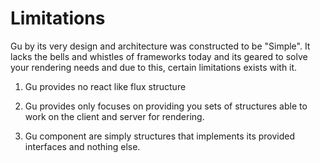 # Limitations
 Gu by its very design and architecture was constructed to be "Simple".
 It lacks the bells and whistles of frameworks today and its geared to solve your rendering needs and due to this,
 certain limitations exists with it.

 1. Gu provides no react like flux structure

 2. Gu provides only focuses on providing you sets of structures able to work on the client and server for rendering.

 3. Gu component are simply structures that implements its provided interfaces and nothing else.

